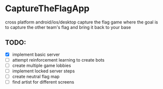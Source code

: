 # CaptureTheFlagApp

cross platform android/ios/desktop capture the flag game where the goal is to capture the other team's flag and bring it back to your base
## TODO:
- [x] implement basic server
- [ ] attempt reinforcement learning to create bots
- [ ] create multiple game lobbies 
- [ ] implement locked server steps 
- [ ] create neutral flag map
- [ ] find artist for different screens
